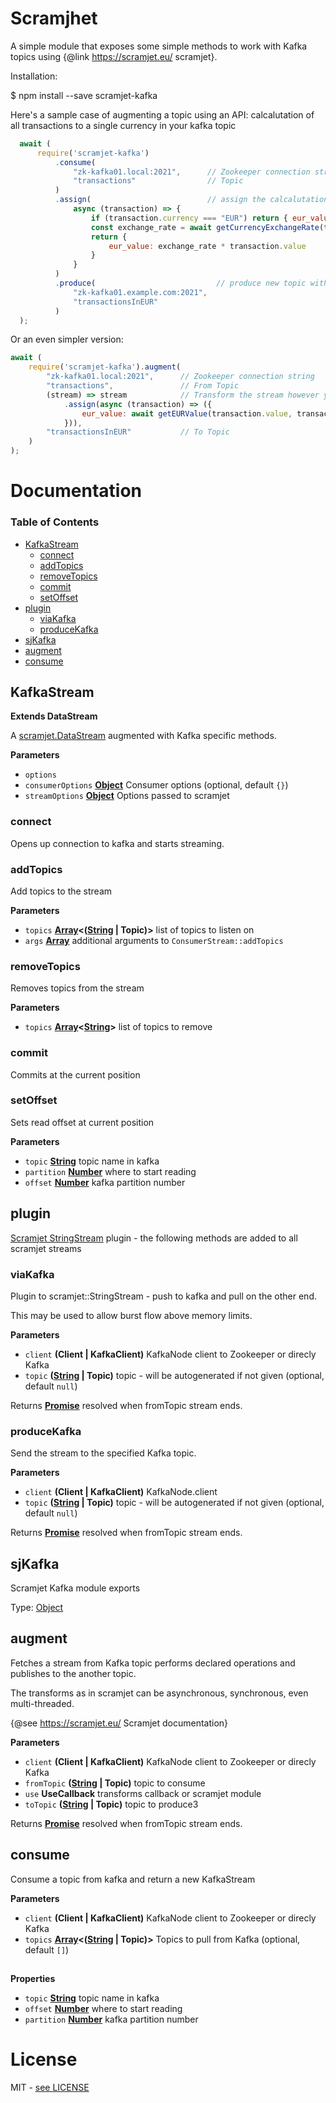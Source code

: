 # Scramjhet

A simple module that exposes some simple methods to work with Kafka topics using {@link <https://scramjet.eu/> scramjet}.

Installation:

 $ npm install --save scramjet-kafka

Here's a sample case of augmenting a topic using an API: calcalutation of all transactions to a single currency in your kafka topic

```javascript
  await (
      require('scramjet-kafka')
          .consume(
              "zk-kafka01.local:2021",      // Zookeeper connection string
              "transactions"                // Topic
          )
          .assign(                          // assign the calcalutation data
              async (transaction) => {
                  if (transaction.currency === "EUR") return { eur_value: transaction.value };
                  const exchange_rate = await getCurrencyExchangeRate(transaction.currency, "EUR");
                  return {
                      eur_value: exchange_rate * transaction.value
                  }
              }
          )
          .produce(                           // produce new topic with augmented data
              "zk-kafka01.example.com:2021",
              "transactionsInEUR"
          )
  );
```

Or an even simpler version:

```javascript
await (
    require('scramjet-kafka').augment(
        "zk-kafka01.local:2021",      // Zookeeper connection string
        "transactions",               // From Topic
        (stream) => stream            // Transform the stream however you like
            .assign(async (transaction) => ({
                eur_value: await getEURValue(transaction.value, transaction.currency)
            })),
        "transactionsInEUR"           // To Topic
    )
);
```

# Documentation

<!-- Generated by documentation.js. Update this documentation by updating the source code. -->

### Table of Contents

-   [KafkaStream](#kafkastream)
    -   [connect](#connect)
    -   [addTopics](#addtopics)
    -   [removeTopics](#removetopics)
    -   [commit](#commit)
    -   [setOffset](#setoffset)
-   [plugin](#plugin)
    -   [viaKafka](#viakafka)
    -   [produceKafka](#producekafka)
-   [sjKafka](#sjkafka)
-   [augment](#augment)
-   [consume](#consume)

## KafkaStream

**Extends DataStream**

A [scramjet.DataStream](../scramjet/blob/master/docs/data-stream.md) augmented with Kafka specific methods.

**Parameters**

-   `options`  
-   `consumerOptions` **[Object](https://developer.mozilla.org/docs/Web/JavaScript/Reference/Global_Objects/Object)** Consumer options (optional, default `{}`)
-   `streamOptions` **[Object](https://developer.mozilla.org/docs/Web/JavaScript/Reference/Global_Objects/Object)** Options passed to scramjet

### connect

Opens up connection to kafka and starts streaming.

### addTopics

Add topics to the stream

**Parameters**

-   `topics` **[Array](https://developer.mozilla.org/docs/Web/JavaScript/Reference/Global_Objects/Array)&lt;([String](https://developer.mozilla.org/docs/Web/JavaScript/Reference/Global_Objects/String) | Topic)>** list of topics to listen on
-   `args` **[Array](https://developer.mozilla.org/docs/Web/JavaScript/Reference/Global_Objects/Array)** additional arguments to `ConsumerStream::addTopics`

### removeTopics

Removes topics from the stream

**Parameters**

-   `topics` **[Array](https://developer.mozilla.org/docs/Web/JavaScript/Reference/Global_Objects/Array)&lt;[String](https://developer.mozilla.org/docs/Web/JavaScript/Reference/Global_Objects/String)>** list of topics to remove

### commit

Commits at the current position

### setOffset

Sets read offset at current position

**Parameters**

-   `topic` **[String](https://developer.mozilla.org/docs/Web/JavaScript/Reference/Global_Objects/String)** topic name in kafka
-   `partition` **[Number](https://developer.mozilla.org/docs/Web/JavaScript/Reference/Global_Objects/Number)** where to start reading
-   `offset` **[Number](https://developer.mozilla.org/docs/Web/JavaScript/Reference/Global_Objects/Number)** kafka partition number

## plugin

[Scramjet StringStream](https://scramjet.eu/docs/string-stream.html) plugin - the following methods are added
to all scramjet streams

### viaKafka

Plugin to scramjet::StringStream - push to kafka and pull on the other end.

This may be used to allow burst flow above memory limits.

**Parameters**

-   `client` **(Client | KafkaClient)** KafkaNode client to Zookeeper or direcly Kafka
-   `topic` **([String](https://developer.mozilla.org/docs/Web/JavaScript/Reference/Global_Objects/String) | Topic)** topic - will be autogenerated if not given (optional, default `null`)

Returns **[Promise](https://developer.mozilla.org/docs/Web/JavaScript/Reference/Global_Objects/Promise)** resolved when fromTopic stream ends.

### produceKafka

Send the stream to the specified Kafka topic.

**Parameters**

-   `client` **(Client | KafkaClient)** KafkaNode.client
-   `topic` **([String](https://developer.mozilla.org/docs/Web/JavaScript/Reference/Global_Objects/String) | Topic)** topic - will be autogenerated if not given (optional, default `null`)

Returns **[Promise](https://developer.mozilla.org/docs/Web/JavaScript/Reference/Global_Objects/Promise)** resolved when fromTopic stream ends.

## sjKafka

Scramjet Kafka module exports

Type: [Object](https://developer.mozilla.org/docs/Web/JavaScript/Reference/Global_Objects/Object)

## augment

Fetches a stream from Kafka topic performs declared operations and publishes to the another topic.

The transforms as in scramjet can be asynchronous, synchronous, even multi-threaded.

{@see <https://scramjet.eu/> Scramjet documentation}

**Parameters**

-   `client` **(Client | KafkaClient)** KafkaNode client to Zookeeper or direcly Kafka
-   `fromTopic` **([String](https://developer.mozilla.org/docs/Web/JavaScript/Reference/Global_Objects/String) | Topic)** topic to consume
-   `use` **UseCallback** transforms callback or scramjet module
-   `toTopic` **([String](https://developer.mozilla.org/docs/Web/JavaScript/Reference/Global_Objects/String) | Topic)** topic to produce3

Returns **[Promise](https://developer.mozilla.org/docs/Web/JavaScript/Reference/Global_Objects/Promise)** resolved when fromTopic stream ends.

## consume

Consume a topic from kafka and return a new KafkaStream

**Parameters**

-   `client` **(Client | KafkaClient)** KafkaNode client to Zookeeper or direcly Kafka
-   `topics` **[Array](https://developer.mozilla.org/docs/Web/JavaScript/Reference/Global_Objects/Array)&lt;([String](https://developer.mozilla.org/docs/Web/JavaScript/Reference/Global_Objects/String) | Topic)>** Topics to pull from Kafka (optional, default `[]`)

## 

**Properties**

-   `topic` **[String](https://developer.mozilla.org/docs/Web/JavaScript/Reference/Global_Objects/String)** topic name in kafka
-   `offset` **[Number](https://developer.mozilla.org/docs/Web/JavaScript/Reference/Global_Objects/Number)** where to start reading
-   `partition` **[Number](https://developer.mozilla.org/docs/Web/JavaScript/Reference/Global_Objects/Number)** kafka partition number

# License

MIT - [see LICENSE](./LICENSE)
